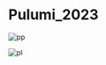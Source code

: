 # Pulumi_2023

![pp](https://user-images.githubusercontent.com/86624642/227402654-bfa69536-31d5-4b50-93f8-36b3154f718a.png)

![pl](https://user-images.githubusercontent.com/86624642/227402688-3858cc35-e633-4d64-a327-2c1367a88fd0.png)
